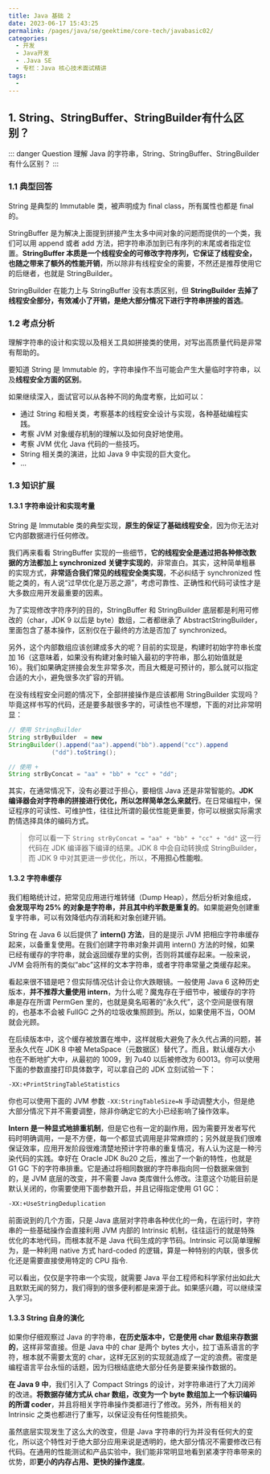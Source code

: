 ```yaml
---
title: Java 基础 2
date: 2023-06-17 15:43:25
permalink: /pages/java/se/geektime/core-tech/javabasic02/
categories:
  - 开发
  - Java开发
  - .Java SE
  - 专栏：Java 核心技术面试精讲
tags:
  - 
---
```


## 1. String、StringBuffer、StringBuilder有什么区别？

::: danger Question
理解 Java 的字符串，String、StringBuffer、StringBuilder 有什么区别？
:::

### 1.1 典型回答

String 是典型的 Immutable 类，被声明成为 final class，所有属性也都是 final 的。

StringBuffer 是为解决上面提到拼接产生太多中间对象的问题而提供的一个类，我们可以用 append 或者 add 方法，把字符串添加到已有序列的末尾或者指定位置。**StringBuffer 本质是一个线程安全的可修改字符序列，它保证了线程安全，也随之带来了额外的性能开销**，所以除非有线程安全的需要，不然还是推荐使用它的后继者，也就是 StringBuilder。

StringBuilder 在能力上与 StringBuffer 没有本质区别，但 **StringBuilder 去掉了线程安全部分，有效减小了开销，是绝大部分情况下进行字符串拼接的首选**。

### 1.2 考点分析

理解字符串的设计和实现以及相关工具如拼接类的使用，对写出高质量代码是非常有帮助的。

要知道 String 是 Immutable 的，字符串操作不当可能会产生大量临时字符串，以及**线程安全方面的区别**。

如果继续深入，面试官可以从各种不同的角度考察，比如可以：

- 通过 String 和相关类，考察基本的线程安全设计与实现，各种基础编程实践。
- 考察 JVM 对象缓存机制的理解以及如何良好地使用。
- 考察 JVM 优化 Java 代码的一些技巧。
- String 相关类的演进，比如 Java 9 中实现的巨大变化。
- ...

### 1.3 知识扩展

#### 1.3.1 字符串设计和实现考量

String 是 Immutable 类的典型实现，**原生的保证了基础线程安全**，因为你无法对它内部数据进行任何修改。

我们再来看看 StringBuffer 实现的一些细节，**它的线程安全是通过把各种修改数据的方法都加上 synchronized 关键字实现的**，非常直白。其实，这种简单粗暴的实现方式，**非常适合我们常见的线程安全类实现**，不必纠结于 synchronized 性能之类的，有人说“过早优化是万恶之源”，考虑可靠性、正确性和代码可读性才是大多数应用开发最重要的因素。

为了实现修改字符序列的目的，StringBuffer 和 StringBuilder 底层都是利用可修改的（char，JDK 9 以后是 byte）数组，二者都继承了 AbstractStringBuilder，里面包含了基本操作，区别仅在于最终的方法是否加了 synchronized。

另外，这个内部数组应该创建成多大的呢？目前的实现是，构建时初始字符串长度加 16（这意味着，如果没有构建对象时输入最初的字符串，那么初始值就是 16）。我们如果确定拼接会发生非常多次，而且大概是可预计的，那么就可以指定合适的大小，避免很多次扩容的开销。

在没有线程安全问题的情况下，全部拼接操作是应该都用 StringBuilder 实现吗？毕竟这样书写的代码，还是要多敲很多字的，可读性也不理想，下面的对比非常明显：

```java
// 使用 StringBuilder
String strByBuilder  = new
StringBuilder().append("aa").append("bb").append("cc").append
            ("dd").toString();

// 使用 +
String strByConcat = "aa" + "bb" + "cc" + "dd";
```

其实，在通常情况下，没有必要过于担心，要相信 Java 还是非常智能的。**JDK 编译器会对字符串的拼接进行优化，所以怎样简单怎么来就行**。在日常编程中，保证程序的可读性、可维护性，往往比所谓的最优性能更重要，你可以根据实际需求酌情选择具体的编码方式。

> 你可以看一下 `String strByConcat = "aa" + "bb" + "cc" + "dd"` 这一行代码在 JDK 编译器下编译的结果。JDK 8 中会自动转换成 StringBuilder，而 JDK 9 中对其更进一步优化，所以，**不用担心性能啦**。

#### 1.3.2 字符串缓存

我们粗略统计过，把常见应用进行堆转储（Dump Heap），然后分析对象组成，**会发现平均 25% 的对象是字符串，并且其中约半数是重复的**。如果能避免创建重复字符串，可以有效降低内存消耗和对象创建开销。

String 在 Java 6 以后提供了 **intern() 方法**，目的是提示 JVM 把相应字符串缓存起来，以备重复使用。在我们创建字符串对象并调用 intern() 方法的时候，如果已经有缓存的字符串，就会返回缓存里的实例，否则将其缓存起来。一般来说，JVM 会将所有的类似“abc”这样的文本字符串，或者字符串常量之类缓存起来。

看起来很不错是吧？但实际情况估计会让你大跌眼镜。一般使用 Java 6 这种历史版本，**并不推荐大量使用 intern**，为什么呢？魔鬼存在于细节中，被缓存的字符串是存在所谓 PermGen 里的，也就是臭名昭著的“永久代”，这个空间是很有限的，也基本不会被 FullGC 之外的垃圾收集照顾到。所以，如果使用不当，OOM 就会光顾。

在后续版本中，这个缓存被放置在堆中，这样就极大避免了永久代占满的问题，甚至永久代在 JDK 8 中被 MetaSpace（元数据区）替代了。而且，默认缓存大小也在不断地扩大中，从最初的 1009，到 7u40 以后被修改为 60013。你可以使用下面的参数直接打印具体数字，可以拿自己的 JDK 立刻试验一下：

```sh
-XX:+PrintStringTableStatistics
```

你也可以使用下面的 JVM 参数 `-XX:StringTableSize=N` 手动调整大小，但是绝大部分情况下并不需要调整，除非你确定它的大小已经影响了操作效率。

**Intern 是一种显式地排重机制**，但是它也有一定的副作用，因为需要开发者写代码时明确调用，一是不方便，每一个都显式调用是非常麻烦的；另外就是我们很难保证效率，应用开发阶段很难清楚地预计字符串的重复情况，有人认为这是一种污染代码的实践。幸好在 Oracle JDK 8u20 之后，推出了一个新的特性，也就是 G1 GC 下的字符串排重。它是通过将相同数据的字符串指向同一份数据来做到的，是 JVM 底层的改变，并不需要 Java 类库做什么修改。注意这个功能目前是默认关闭的，你需要使用下面参数开启，并且记得指定使用 G1 GC：

```sh
-XX:+UseStringDeduplication
```

前面说到的几个方面，只是 Java 底层对字符串各种优化的一角，在运行时，字符串的一些基础操作会直接利用 JVM 内部的 Intrinsic 机制，往往运行的就是特殊优化的本地代码，而根本就不是 Java 代码生成的字节码。Intrinsic 可以简单理解为，是一种利用 native 方式 hard-coded 的逻辑，算是一种特别的内联，很多优化还是需要直接使用特定的 CPU 指令.

可以看出，仅仅是字符串一个实现，就需要 Java 平台工程师和科学家付出如此大且默默无闻的努力，我们得到的很多便利都是来源于此。如果感兴趣，可以继续深入学习。

#### 1.3.3 String 自身的演化

如果你仔细观察过 Java 的字符串，**在历史版本中，它是使用 char 数组来存数据的**，这样非常直接。但是 Java 中的 char 是两个 bytes 大小，拉丁语系语言的字符，根本就不需要太宽的 char，这样无区别的实现就造成了一定的浪费。密度是编程语言平台永恒的话题，因为归根结底绝大部分任务是要来操作数据的。

**在 Java 9 中**，我们引入了 Compact Strings 的设计，对字符串进行了大刀阔斧的改进。**将数据存储方式从 char 数组，改变为一个 byte 数组加上一个标识编码的所谓 coder**，并且将相关字符串操作类都进行了修改。另外，所有相关的 Intrinsic 之类也都进行了重写，以保证没有任何性能损失。

虽然底层实现发生了这么大的改变，但是 Java 字符串的行为并没有任何大的变化，所以这个特性对于绝大部分应用来说是透明的，绝大部分情况不需要修改已有代码。在通用的性能测试和产品实验中，我们能非常明显地看到紧凑字符串带来的优势，即**更小的内存占用、更快的操作速度**。
